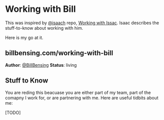 # Working with Bill

This was inspired by [@isaach](https://twitter.com/isaach) repo, [Working with Issac](https://github.com/hepwori/wwi).  Isaac describes the stuff-to-know about working with him.

Here is my go at it.

## billbensing.com/working-with-bill

**Author**: [@BillBensing](https://github.com/BillBensing)
**Status**: living

## Stuff to Know

You are reding this beacuase you are either part of my team, part of the comapny I work for, or are partnering with me.  Here are useful tidbits about me:

[TODO]
